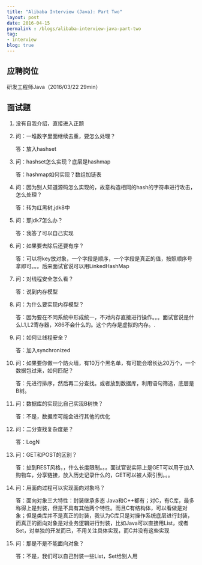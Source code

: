 ```yaml
---
title: "Alibaba Interview (Java): Part Two"
layout: post
date: 2016-04-15
permalink : /blogs/alibaba-interview-java-part-two
tag:
- interview
blog: true
---
```


## 应聘岗位

研发工程师Java（2016/03/22 29min）

## 面试题

1. 没有自我介绍，直接进入正题

2. 问：一堆数字里面继续去重，要怎么处理？

   答：放入hashset

3. 问：hashset怎么实现？底层是hashmap

   答：hashmap如何实现？数组加链表

4. 问：因为别人知道源码怎么实现的，故意构造相同的hash的字符串进行攻击，怎么处理？

   答：转为红黑树,jdk8中

5. 问：那jdk7怎么办？

   答：我答了可以自己实现

6. 问：如果要去除后还要有序？

   答：可以将key放对象，一个字段是顺序，一个字段是真正的值，按照顺序号拿即可。。。后来面试官说可以用LinkedHashMap

7. 问：对线程安全怎么看？

   答：说到内存模型

8. 问：为什么要实现内存模型？

   答：因为要在不同系统中形成统一，不对内存直接进行操作。。。面试官说是什么L1,L2寄存器，X86不会什么的。这个内存是虚拟的内存。.

9. 问：如何让线程安全？

   答：加入synchronized

10. 问：如果要你做一个防火墙，有10万个黑名单，有可能会增长达20万个，一个数据包过来，如何匹配？

    答：先进行排序，然后再二分查找。或者放到数据库，利用语句筛选，底层是B树。

11. 问：数据库的实现比自己实现B树快？

    答：不是，数据库可能会进行其他的优化

12. 问：二分查找复杂度是？

    答：LogN

13. 问：GET和POST的区别？

    答：扯到REST风格，，什么长度限制。。。面试官说实际上是GET可以用于加入购物车，分享链接，放入历史记录什么的，GET可以被人索引到。。。

14. 问：用面向过程可以实现面向对象吗？

    答：面向对象三大特性：封装继承多态
	Java和C++都有；对C，有C库，最多称得上是封装，但是不具有其他两个特性。而且C有结构体，可以看做是对象；但是类库并不是真正的封装，我认为C库只是对操作系统底层进行封装，而真正的面向对象是对业务逻辑进行封装，比如Java可以直接用List，或者Set，对单独的开发而已，不用关注具体实现，而C并没有这些实现

15. 问：那是不是不能面向对象？

    答：不是，我们可以自己封装一些List，Set给别人用

